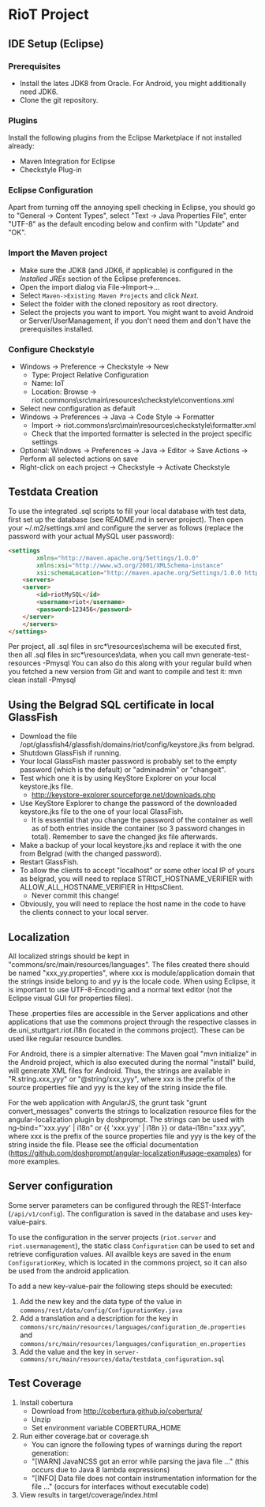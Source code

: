 # RioT Project

## IDE Setup (Eclipse)

### Prerequisites

- Install the lates JDK8 from Oracle. For Android, you might additionally need JDK6.
- Clone the git repository.

### Plugins
Install the following plugins from the Eclipse Marketplace if not installed already:

- Maven Integration for Eclipse
- Checkstyle Plug-in

### Eclipse Configuration
Apart from turning off the annoying spell checking in Eclipse, you should go to "General -> Content Types", select "Text -> Java Properties File", enter "UTF-8" as the default encoding below and confirm with "Update" and "OK".

### Import the Maven project
- Make sure the JDK8 (and JDK6, if applicable) is configured in the *Installed JREs* section of the Eclipse preferences.
- Open the import dialog via File->Import->...
- Select `Maven->Existing Maven Projects` and click *Next*.
- Select the folder with the cloned repository as root directory.
- Select the projects you want to import. You might want to avoid Android or Server/UserManagement, if you don't need them and don't have the prerequisites installed.

### Configure Checkstyle
- Windows -> Preference -> Checkstyle -> New
  - Type: Project Relative Configuration
  - Name: IoT
  - Location: Browse -> riot.commons\src\main\resources\checkstyle\conventions.xml
- Select new configuration as default
- Windows -> Preferences -> Java -> Code Style -> Formatter
  - Import -> riot.commons\src\main\resources\checkstyle\formatter.xml
  - Check that the imported formatter is selected in the project specific settings
- Optional: Windows -> Preferences -> Java -> Editor -> Save Actions -> Perform all selected actions on save
- Right-click on each project -> Checkstyle -> Activate Checkstyle 

## Testdata Creation
To use the integrated .sql scripts to fill your local database with test data, first set up the database (see README.md in server project).
Then open your ~/.m2/settings.xml and configure the server as follows (replace the password with your actual MySQL user password):

```html
<settings
        xmlns="http://maven.apache.org/Settings/1.0.0"
        xmlns:xsi="http://www.w3.org/2001/XMLSchema-instance"
        xsi:schemaLocation="http://maven.apache.org/Settings/1.0.0 http://maven.apache.org/xsd/settings-1.0.0.xsd">
    <servers>
	<server>
		<id>riotMySQL</id>
		<username>riot</username>
		<password>123456</password>
	</server>
    </servers>
</settings>
```

Per project, all .sql files in src\*\resources\schema will be executed first, then all .sql files in src\*\resources\data, when you call
mvn generate-test-resources -Pmysql
You can also do this along with your regular build when you fetched a new version from Git and want to compile and test it:
mvn clean install -Pmysql

## Using the Belgrad SQL certificate in local GlassFish
- Download the file /opt/glassfish4/glassfish/domains/riot/config/keystore.jks from belgrad.
- Shutdown GlassFish if running.
- Your local GlassFish master password is probably set to the empty password (which is the default) or "adminadmin" or "changeit".
- Test which one it is by using KeyStore Explorer on your local keystore.jks file.
  - http://keystore-explorer.sourceforge.net/downloads.php
- Use KeyStore Explorer to change the password of the downloaded keystore.jks file to the one of your local GlassFish.
  - It is essential that you change the password of the container as well as of both entries inside the container (so 3 password changes in total). Remember to save the changed jks file afterwards.
- Make a backup of your local keystore.jks and replace it with the one from Belgrad (with the changed password).
- Restart GlassFish.
- To allow the clients to accept "localhost" or some other local IP of yours as belgrad, you will need to replace STRICT_HOSTNAME_VERIFIER with ALLOW_ALL_HOSTNAME_VERIFIER in HttpsClient.
  - Never commit this change!
- Obviously, you will need to replace the host name in the code to have the clients connect to your local server.

## Localization
All localized strings should be kept in "commons/src/main/resources/languages". The files created there should be named "xxx_yy.properties", where xxx is module/application domain that the strings inside belong to and yy is the locale code. When using Eclipse, it is important to use UTF-8-Encoding and a normal text editor (not the Eclipse visual GUI for properties files).

These .properties files are accessible in the Server applications and other applications that use the commons project through the respective classes in de.uni_stuttgart.riot.i18n (located in the commons project). These can be used like regular resource bundles.

For Android, there is a simpler alternative: The Maven goal "mvn initialize" in the Android project, which is also executed during the normal "install" build, will generate XML files for Android. Thus, the strings are available in "R.string.xxx_yyy" or "@string/xxx_yyy", where xxx is the prefix of the source properties file and yyy is the key of the string inside the file.

For the web application with AngularJS, the grunt task "grunt convert_messages" converts the strings to localization resource files for the angular-localization plugin by doshprompt. The strings can be used with ng-bind="'xxx.yyy' | i18n" or {{ 'xxx.yyy' | i18n }} or data-i18n="xxx.yyy", where xxx is the prefix of the source properties file and yyy is the key of the string inside the file. Please see the official documentation (https://github.com/doshprompt/angular-localization#usage-examples) for more examples.

## Server configuration
Some server parameters can be configured through the REST-Interface (`/api/v1/config`). The configuration is saved in the database and uses key-value-pairs. 

To use the configuration in the server projects (`riot.server` and `riot.usermanagement`), the static class `Configuration` can be used to set and retrieve configuration values. All availble keys are saved in the enum `ConfigurationKey`, which is located in the commons project, so it can also be used from the android application.

To add a new key-value-pair the following steps should be executed:
1. Add the new key and the data type of the value in `commons/rest/data/config/ConfigurationKey.java`
2. Add a translation and a description for the key in `commons/src/main/resources/languages/configuration_de.properties` and `commons/src/main/resources/languages/configuration_en.properties`
3. Add the value and the key in `server-commons/src/main/resources/data/testdata_configuration.sql`

## Test Coverage
1. Install cobertura
	- Download from http://cobertura.github.io/cobertura/
	- Unzip
	- Set environment variable COBERTURA_HOME
2. Run either coverage.bat or coverage.sh
	- You can ignore the following types of warnings during the report generation:
	 * "[WARN] JavaNCSS got an error while parsing the java file ..." (this occurs due to Java 8 lambda expressions)
	 * "[INFO] Data file does not contain instrumentation information for the file ..." (occurs for interfaces without executable code)
3. View results in target/coverage/index.html
